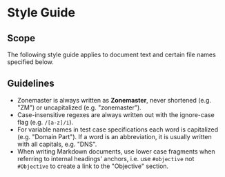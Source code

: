 # Style Guide

## Scope

The following style guide applies to document text and certain file names
specified below.

## Guidelines

* Zonemaster is always written as **Zonemaster**, never shortened (e.g. "ZM") or
  uncapitalized (e.g. "zonemaster").
* Case-insensitive regexes are always written out with the ignore-case flag
  (e.g. `/[a-z]/i`).
* For variable names in test case specifications each word is capitalized (e.g.
  "Domain Part"). If a word is an abbreviation, it is usually written with all
  capitals, e.g. "DNS".
* When writing Markdown documents, use lower case fragments when referring to
  internal headings' anchors, i.e. use `#objective` not `#Objective` to create
  a link to the "Objective" section.
